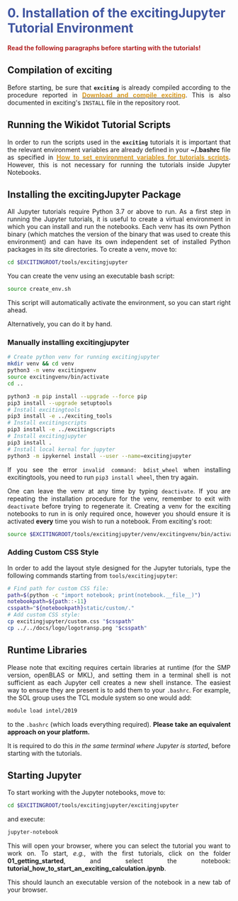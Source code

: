 # <span style="color:#4056A1">0. Installation of the excitingJupyter Tutorial Environment</span>
**<span style="color:firebrick">Read the following paragraphs before starting with the tutorials!</span>**

<div style="text-align: justify">

## Compilation of exciting

Before starting, be sure that **`exciting`** is already compiled according to the procedure reported in 
**[<span style="color:#D79922">Download and compile exciting</span>](http://exciting.wikidot.com/fluorine-download-and-compile-exciting)**. 
This is also documented in exciting's `INSTALL` file in the repository root.

## Running the Wikidot Tutorial Scripts

In order to run the scripts used in the **`exciting`** tutorials it is important that the relevant environment variables 
are already defined in your **~/.bashrc** file as specified in **[<span style="color:#D79922">How to set environment 
variables for tutorials scripts</span>](http://exciting.wikidot.com/fluorine-tutorial-scripts-and-environment-variables)**. 
However, this is not necessary for running the tutorials inside Jupyter Notebooks.

## Installing the excitingJupyter Package

All Jupyter tutorials require Python 3.7 or above to run.  As a first step in running the Jupyter tutorials, it is 
useful to create a virtual environment in which you can install and run the notebooks. Each venv has its own Python binary 
(which matches the version of the binary that was used to create this environment) and can have its own independent set 
of installed Python packages in its site directories. To create a venv, move to:

```bash
cd $EXCITINGROOT/tools/excitingjupyter
```

You can create the venv using an executable bash script:

```bash
source create_env.sh
```

This script will automatically activate the environment, so you can start right ahead. 

Alternatively, you can do it by hand.

### Manually installing excitingjupyter

```bash
# Create python venv for running excitingjupyter
mkdir venv && cd venv
python3 -m venv excitingvenv
source excitingvenv/bin/activate
cd ..

python3 -m pip install --upgrade --force pip
pip3 install --upgrade setuptools
# Install excitingtools 
pip3 install -e ../exciting_tools
# Install excitingscripts
pip3 install -e ../excitingscripts
# Install excitingjupyter
pip3 install .
# Install local kernal for jupyter
python3 -m ipykernel install --user --name=excitingjupyter
```

If you see the error `invalid command: bdist_wheel` when installing excitingtools, you need to run `pip3 install wheel`, 
then try again.

One can leave the venv at any time by typing `deactivate`. If you are repeating the installation procedure for the venv, 
remember to exit with `deactivate` before trying to regenerate it. Creating a venv for the exciting notebooks to run in 
is only required once, however you should ensure it is activated **every** time you wish to run a notebook. From 
exciting's root:

```bash
source $EXCITINGROOT/tools/excitingjupyter/venv/excitingvenv/bin/activate
```
### Adding Custom CSS Style
In order to add the layout style designed for the Jupyter tutorials, type the following commands starting from 
`tools/excitingjupyter`:

```bash
# Find path for custom CSS file:
path=$(python -c "import notebook; print(notebook.__file__)")
notebookpath=${path::-11}
csspath="${notebookpath}static/custom/."
# Add custom CSS style:
cp excitingjupyter/custom.css "$csspath"
cp ../../docs/logo/logotransp.png "$csspath"
```
## Runtime Libraries

Please note that exciting requires certain libraries at runtime (for the SMP version, openBLAS or MKL), and setting them 
in a terminal shell is not sufficient as each Jupyter cell creates a new shell instance. The easiest way to ensure they 
are present is to add them to your `.bashrc`. For example, the SOL group uses the TCL module system so one would add:

```bash
module load intel/2019
```

to the `.bashrc` (which loads everything required). **Please take an equivalent approach on your platform.**

It is required to do this _in the same terminal where Jupyter is started_, before starting with the tutorials.

## Starting Jupyter

To start working with the Jupyter notebooks, move to:

```bash
cd $EXCITINGROOT/tools/excitingjupyter/excitingjupyter
```

and execute:

```bash
jupyter-notebook
```

This will open your browser, where you can select the tutorial you want to work on.
To start, _e.g._, with the first tutorials, click on the folder **01_getting_started**,
and select the notebook: **tutorial_how_to_start_an_exciting_calculation.ipynb**.

This should launch an executable version of the notebook in a new tab of your browser.

</div>
